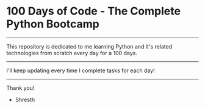 # 100 Days of Code - The Complete Python Bootcamp

---

This repository is dedicated to me learning Python and it's related technologies from scratch every day for a 100 days.

---

I'll keep updating every time I complete tasks for each day!

---

Thank you!

- Shresth
